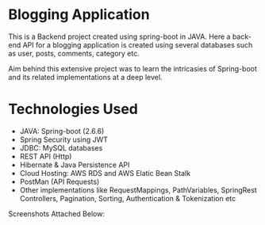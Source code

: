
# Blogging Application

This is a Backend project created using spring-boot in JAVA. Here a back-end API for a blogging application is created using several databases such as user, posts, comments, category etc. 

Aim behind this extensive project was to learn the intricasies of Spring-boot and its related implementations at a deep level.

# Technologies Used  
- JAVA: Spring-boot (2.6.6)
- Spring Security using JWT
- JDBC: MySQL databases
- REST API (Http)
- Hibernate & Java Persistence API
- Cloud Hosting: AWS RDS and AWS Elatic Bean Stalk
- PostMan (API Requests)
- Other implementations like RequestMappings, PathVariables, SpringRest Controllers, Pagination, Sorting, Authentication & Tokenization etc

Screenshots Attached Below:

